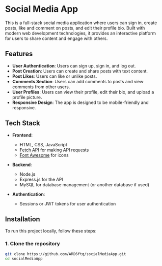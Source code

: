 # Social Media App

This is a full-stack social media application where users can sign in, create posts, like and comment on posts, and edit their profile bio. Built with modern web development technologies, it provides an interactive platform for users to share content and engage with others.

## Features

- **User Authentication**: Users can sign up, sign in, and log out.
- **Post Creation**: Users can create and share posts with text content.
- **Post Likes**: Users can like or unlike posts.
- **Comments Section**: Users can add comments to posts and view comments from other users.
- **User Profiles**: Users can view their profile, edit their bio, and upload a profile picture.
- **Responsive Design**: The app is designed to be mobile-friendly and responsive.

## Tech Stack

- **Frontend**:
  - HTML, CSS, JavaScript
  - [Fetch API](https://developer.mozilla.org/en-US/docs/Web/API/Fetch_API) for making API requests
  - [Font Awesome](https://fontawesome.com/) for icons

- **Backend**:
  - Node.js
  - Express.js for the API
  - MySQL for database management (or another database if used)

- **Authentication**:
  - Sessions or JWT tokens for user authentication

## Installation

To run this project locally, follow these steps:

### 1. Clone the repository

```bash
git clone https://github.com/ARD6ftq/socialMediaApp.git
cd socialMediaApp
